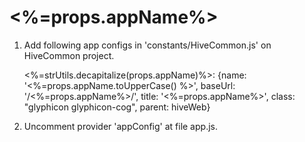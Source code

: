 <%=props.appName%>
=================

1) Add following app configs in 'constants/HiveCommon.js' on HiveCommon project.

    <%=strUtils.decapitalize(props.appName)%>: {name: '<%=props.appName.toUpperCase() %>', baseUrl: '/<%=props.appName%>/', title: '<%=props.appName%>', class: "glyphicon glyphicon-cog", parent: hiveWeb}

2) Uncomment provider 'appConfig' at file app.js.
